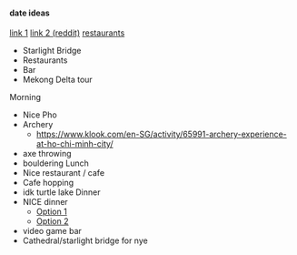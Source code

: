 #### date ideas
[link 1](https://www.holidaysforcouples.travel/what-to-do-and-see-in-ho-chi-minh-city/)
[link 2 (reddit)](https://www.reddit.com/r/VietNam/comments/1cnxwwn/what_are_some_fun_or_adventurous_activitiesthings/)
[restaurants](https://www.reddit.com/r/VietNam/comments/16sghuo/best_fine_dining_experience_in_saigonhcmc/)


 - Starlight Bridge
 - Restaurants
 - Bar
 - Mekong Delta tour

Morning
 - Nice Pho
 - Archery
	 - https://www.klook.com/en-SG/activity/65991-archery-experience-at-ho-chi-minh-city/
 - axe throwing
 - bouldering
 Lunch
  - Nice restaurant / cafe
  - Cafe hopping
  - idk turtle lake
Dinner
 - NICE dinner
	 - [Option 1](http://quincesaigon.com/)
	 - [Option 2](https://www.elginsgn.com/)
 - video game bar
 - Cathedral/starlight bridge for nye








